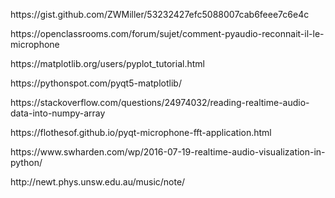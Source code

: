 <p>https://gist.github.com/ZWMiller/53232427efc5088007cab6feee7c6e4c</p>
<p>https://openclassrooms.com/forum/sujet/comment-pyaudio-reconnait-il-le-microphone</p>
<p>https://matplotlib.org/users/pyplot_tutorial.html</p>
<p>https://pythonspot.com/pyqt5-matplotlib/</p>
<p>https://stackoverflow.com/questions/24974032/reading-realtime-audio-data-into-numpy-array</p>
<p>https://flothesof.github.io/pyqt-microphone-fft-application.html</p>
<p>https://www.swharden.com/wp/2016-07-19-realtime-audio-visualization-in-python/</p>
<p>http://newt.phys.unsw.edu.au/music/note/</p>
